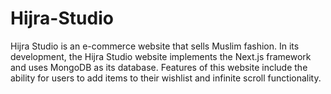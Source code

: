 # Hijra-Studio
 Hijra Studio is an e-commerce website that sells Muslim fashion. In its development, the Hijra Studio website implements the Next.js framework and uses MongoDB as its database. Features of this website include the ability for users to add items to their wishlist and infinite scroll functionality.
